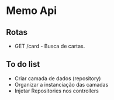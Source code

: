 # Memo Api

## Rotas

- GET /card - Busca de cartas.

## To do list
- Criar camada de dados (repository)
- Organizar a instanciação das camadas
- Injetar Repositories nos controllers
 